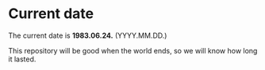 # Current date

The current date is **1983.06.24.** (YYYY.MM.DD.)

This repository will be good when the world ends, so we will know how long it lasted.